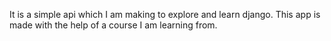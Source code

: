It is a simple api which I am making to explore and learn django.
This app is made with the help of a course I am learning from.